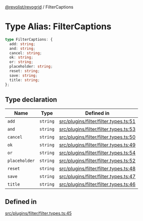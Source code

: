 [@revolist/revogrid](README.md) / FilterCaptions

# Type Alias: FilterCaptions

```ts
type FilterCaptions: {
  add: string;
  and: string;
  cancel: string;
  ok: string;
  or: string;
  placeholder: string;
  reset: string;
  save: string;
  title: string;
};
```

## Type declaration

| Name | Type | Defined in |
| ------ | ------ | ------ |
| `add` | `string` | [src/plugins/filter/filter.types.ts:51](https://github.com/revolist/revogrid/blob/339b58d64f0e4822db63d040318421d77ef85671/src/plugins/filter/filter.types.ts#L51) |
| `and` | `string` | [src/plugins/filter/filter.types.ts:53](https://github.com/revolist/revogrid/blob/339b58d64f0e4822db63d040318421d77ef85671/src/plugins/filter/filter.types.ts#L53) |
| `cancel` | `string` | [src/plugins/filter/filter.types.ts:50](https://github.com/revolist/revogrid/blob/339b58d64f0e4822db63d040318421d77ef85671/src/plugins/filter/filter.types.ts#L50) |
| `ok` | `string` | [src/plugins/filter/filter.types.ts:49](https://github.com/revolist/revogrid/blob/339b58d64f0e4822db63d040318421d77ef85671/src/plugins/filter/filter.types.ts#L49) |
| `or` | `string` | [src/plugins/filter/filter.types.ts:54](https://github.com/revolist/revogrid/blob/339b58d64f0e4822db63d040318421d77ef85671/src/plugins/filter/filter.types.ts#L54) |
| `placeholder` | `string` | [src/plugins/filter/filter.types.ts:52](https://github.com/revolist/revogrid/blob/339b58d64f0e4822db63d040318421d77ef85671/src/plugins/filter/filter.types.ts#L52) |
| `reset` | `string` | [src/plugins/filter/filter.types.ts:48](https://github.com/revolist/revogrid/blob/339b58d64f0e4822db63d040318421d77ef85671/src/plugins/filter/filter.types.ts#L48) |
| `save` | `string` | [src/plugins/filter/filter.types.ts:47](https://github.com/revolist/revogrid/blob/339b58d64f0e4822db63d040318421d77ef85671/src/plugins/filter/filter.types.ts#L47) |
| `title` | `string` | [src/plugins/filter/filter.types.ts:46](https://github.com/revolist/revogrid/blob/339b58d64f0e4822db63d040318421d77ef85671/src/plugins/filter/filter.types.ts#L46) |

## Defined in

[src/plugins/filter/filter.types.ts:45](https://github.com/revolist/revogrid/blob/339b58d64f0e4822db63d040318421d77ef85671/src/plugins/filter/filter.types.ts#L45)

